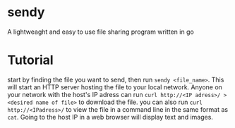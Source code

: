 # sendy
A lightweaght and easy to use file sharing program written in go
# Tutorial
start by finding the file you want to send, then run
`sendy <file_name>`.
This will start an HTTP server hosting the file to your local network. Anyone on your network with the host's IP adress can run 
`curl http://<IP adress>/ > <desired name of file>` to download the file. you can also run
`curl http://<IPadress>/`
to view the file in a command line in the same format as `cat`. Going to the host IP in a web browser will display text and images.
